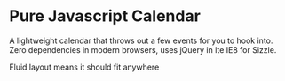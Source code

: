 Pure Javascript Calendar
========

A lightweight calendar that throws out a few events for you to hook into. Zero dependencies in modern browsers, uses jQuery in lte IE8 for Sizzle.

Fluid layout means it should fit anywhere
